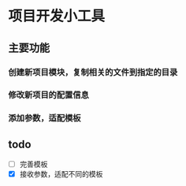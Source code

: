 # 项目开发小工具

## 主要功能

### 创建新项目模块，复制相关的文件到指定的目录

### 修改新项目的配置信息

### 添加参数，适配模板

## todo

- [ ] 完善模板
- [x] 接收参数，适配不同的模板
